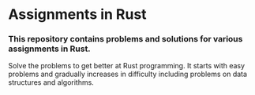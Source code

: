 # Assignments in Rust

### This repository contains problems and solutions for various assignments in Rust.

Solve the problems to get better at Rust programming. It starts with easy problems and gradually increases in difficulty including problems on data structures and algorithms.
